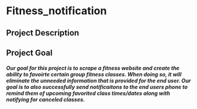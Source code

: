 # Fitness_notification

## Project Description 

## Project Goal
##### Our goal for this project is to scrape a fitness website and create the ability to favoirte certain group fitness classes. When doing so, it will eliminate the unneeded information that is provided for the end user. Our goal is to also successfully send notificaitons to the end users phone to remind them of upcoming favorited class times/dates along with notifying for canceled classes. 
